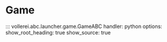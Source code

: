 # Game

::: vollerei.abc.launcher.game.GameABC
    handler: python
    options:
      show_root_heading: true
      show_source: true
